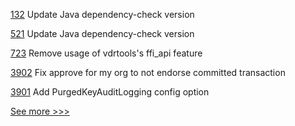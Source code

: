 
[132](https://github.com/hyperledger/fabric-gateway-java/pull/132) Update Java dependency-check version

[521](https://github.com/hyperledger/fabric-gateway/pull/521) Update Java dependency-check version

[723](https://github.com/hyperledger/aries-vcx/pull/723) Remove usage of vdrtools's ffi_api feature

[3902](https://github.com/hyperledger/fabric/pull/3902) Fix approve for my org to not endorse committed transaction

[3901](https://github.com/hyperledger/fabric/pull/3901) Add PurgedKeyAuditLogging config option


[See more >>>](https://start-here.hyperledger.org/pull-requests)
